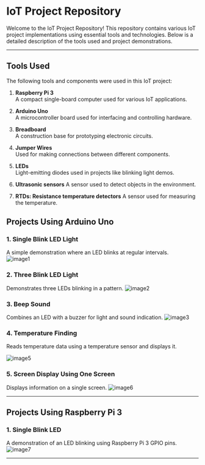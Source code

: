 # IoT Project Repository

Welcome to the IoT Project Repository! This repository contains various IoT project implementations using essential tools and technologies. Below is a detailed description of the tools used and project demonstrations.

---

## Tools Used
The following tools and components were used in this IoT project:

1. **Raspberry Pi 3**  
   A compact single-board computer used for various IoT applications.
     
3. **Arduino Uno**  
   A microcontroller board used for interfacing and controlling hardware.  

4. **Breadboard**  
   A construction base for prototyping electronic circuits.  

5. **Jumper Wires**  
   Used for making connections between different components.  

6. **LEDs**  
   Light-emitting diodes used in projects like blinking light demos.  <br> 

7. **Ultrasonic sensors**
   A sensor used to detect objects in the environment.  

8. **RTDs: Resistance temperature detectors**
   A sensor used for measuring the temperature. 


## Projects Using Arduino Uno

### 1. Single Blink LED Light  
   A simple demonstration where an LED blinks at regular intervals.  
   ![image1](https://github.com/user-attachments/assets/2fa65cb0-b2a5-4958-918c-bb4510079f8f)

   

### 2. Three Blink LED Light  
   Demonstrates three LEDs blinking in a pattern. 
![image2](https://github.com/user-attachments/assets/54b12880-b083-4eef-8a3a-29d958920c45)
 


### 3. Beep Sound 
   Combines an LED with a buzzer for light and sound indication.
   ![image3](https://github.com/user-attachments/assets/52e4b7cc-e4ad-4cb0-a91a-7bfdf150a2f9)



### 4. Temperature Finding  
   Reads temperature data using a temperature sensor and displays it.  
   
![image5](https://github.com/user-attachments/assets/3164c6e4-a7c4-47de-8bb8-1d0c635abb4e)

  

### 5. Screen Display Using One Screen  
   Displays information on a single screen.
   ![image6](https://github.com/user-attachments/assets/673c1e9e-9487-4bfb-81e8-a7f4a3accdf6)

   

---

## Projects Using Raspberry Pi 3

### 1. Single Blink LED  
   A demonstration of an LED blinking using Raspberry Pi 3 GPIO pins. 
![image7](https://github.com/user-attachments/assets/95fa3e29-b0cf-4542-99bc-c0a8111e7116)

   

---

 

